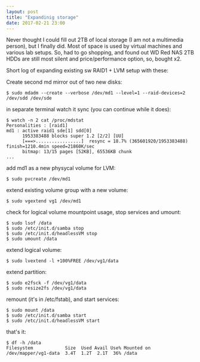 ```yaml
---
layout: post
title: "Expandinig storage"
date: 2017-02-21 23:00
---
```


Never thought I could fill out 2TB of local storage (I am not a multimedia person), but I finally did.
Most of space is used by virtual machines and various lab setups. So, had to go shopping, and found out
WD Red NAS 2TB HDDs are still most silent and price/performance option, so, bought x2.

Short log of expanding existing sw RAID1 + LVM setup with these:

Create second md mirror out of two new disks:

~~~
$ sudo mdadm --create --verbose /dev/md1 --level=1 --raid-devices=2 /dev/sdd /dev/sde
~~~

in separate terminal watch it sync (you can continue while it does):

~~~
$ watch -n 2 cat /proc/mdstat
Personalities : [raid1] 
md1 : active raid1 sde[1] sdd[0]
      1953383488 blocks super 1.2 [2/2] [UU]
      [===>.................]  resync = 18.7% (365601920/1953383488) finish=1210.4min speed=21860K/sec
      bitmap: 13/15 pages [52KB], 65536KB chunk
...
~~~

add md1 as a new physycal volume for LVM:

~~~
$ sudo pvcreate /dev/md1
~~~

extend existing volume group with a new volume:

~~~
$ sudo vgextend vg1 /dev/md1
~~~

check for logical volume mountpoint usage, stop services and umount:

~~~
$ sudo lsof /data
$ sudo /etc/init.d/samba stop
$ sudo /etc/init.d/headlessVM stop
$ sudo umount /data
~~~

extend logical volume:

~~~
$ sudo lvextend -l +100%FREE /dev/vg1/data
~~~

extend partition:

~~~
$ sudo e2fsck -f /dev/vg1/data
$ sudo resize2fs /dev/vg1/data
~~~

remount (it's in /etc/fstab), and start services:

~~~
$ sudo mount /data
$ sudo /etc/init.d/samba start
$ sudo /etc/init.d/headlessVM start
~~~

that's it:

~~~
$ df -h /data
Filesystem            Size  Used Avail Use% Mounted on
/dev/mapper/vg1-data  3.4T  1.2T  2.1T  36% /data
~~~
